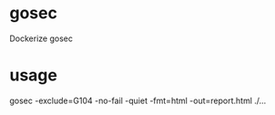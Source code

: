 # gosec
Dockerize gosec

# usage
gosec -exclude=G104 -no-fail -quiet -fmt=html -out=report.html ./...
